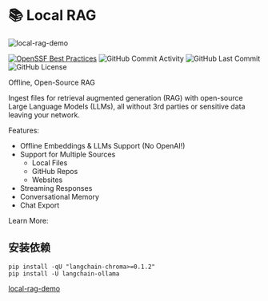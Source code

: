 # 📚 Local RAG

![local-rag-demo](demo.gif)

[![OpenSSF Best Practices](https://www.bestpractices.dev/projects/8588/badge)](https://www.bestpractices.dev/projects/8588)
![GitHub Commit Activity](https://img.shields.io/github/commit-activity/t/jonfairbanks/local-rag)
![GitHub Last Commit](https://img.shields.io/github/last-commit/jonfairbanks/local-rag)
![GitHub License](https://img.shields.io/github/license/jonfairbanks/local-rag)

Offline, Open-Source RAG

Ingest files for retrieval augmented generation (RAG) with open-source Large Language Models (LLMs), all without 3rd parties or sensitive data leaving your network.

Features:

- Offline Embeddings & LLMs Support (No OpenAI!)
- Support for Multiple Sources
    - Local Files
    - GitHub Repos
    - Websites
- Streaming Responses
- Conversational Memory
- Chat Export

Learn More:

## 安装依赖
```shell
pip install -qU "langchain-chroma>=0.1.2"
pip install -U langchain-ollama
```







[local-rag-demo](http://localhost:8501/app/static/oktest_image_url//1446441727800.jpg)
